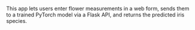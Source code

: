 This app lets users enter flower measurements in a web form, sends them to a trained PyTorch model via a Flask API, and returns the predicted iris species.









